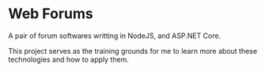 # Web Forums

A pair of forum softwares writting in NodeJS, and ASP.NET Core.

This project serves as the training grounds for me to learn more about these technologies and how to apply them.